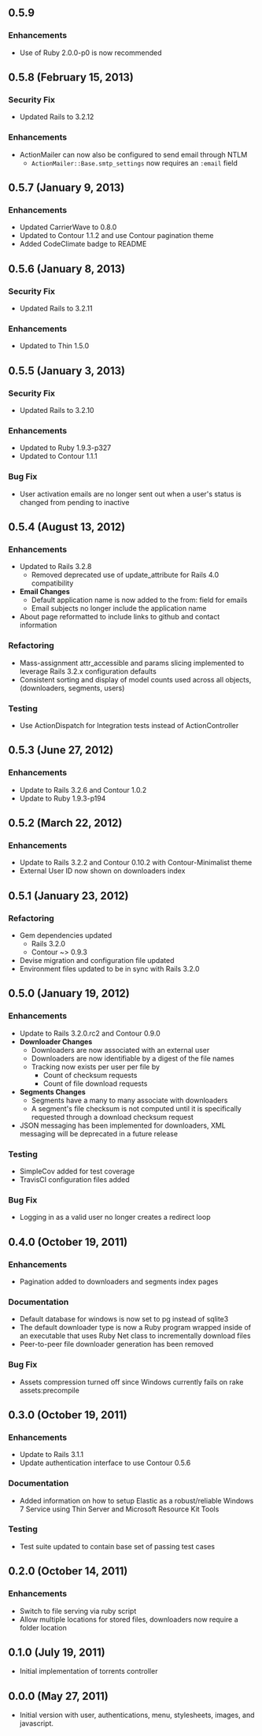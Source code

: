## 0.5.9

### Enhancements
- Use of Ruby 2.0.0-p0 is now recommended

## 0.5.8 (February 15, 2013)

### Security Fix
- Updated Rails to 3.2.12

### Enhancements
- ActionMailer can now also be configured to send email through NTLM
  - `ActionMailer::Base.smtp_settings` now requires an `:email` field

## 0.5.7 (January 9, 2013)

### Enhancements
- Updated CarrierWave to 0.8.0
- Updated to Contour 1.1.2 and use Contour pagination theme
- Added CodeClimate badge to README

## 0.5.6 (January 8, 2013)

### Security Fix
- Updated Rails to 3.2.11

### Enhancements
- Updated to Thin 1.5.0

## 0.5.5 (January 3, 2013)

### Security Fix
- Updated Rails to 3.2.10

### Enhancements
- Updated to Ruby 1.9.3-p327
- Updated to Contour 1.1.1

### Bug Fix
- User activation emails are no longer sent out when a user's status is changed from pending to inactive

## 0.5.4 (August 13, 2012)

### Enhancements
- Updated to Rails 3.2.8
  - Removed deprecated use of update_attribute for Rails 4.0 compatibility
- **Email Changes**
  - Default application name is now added to the from: field for emails
  - Email subjects no longer include the application name
- About page reformatted to include links to github and contact information

### Refactoring
- Mass-assignment attr_accessible and params slicing implemented to leverage Rails 3.2.x configuration defaults
- Consistent sorting and display of model counts used across all objects, (downloaders, segments, users)

### Testing
- Use ActionDispatch for Integration tests instead of ActionController

## 0.5.3 (June 27, 2012)

### Enhancements
- Update to Rails 3.2.6 and Contour 1.0.2
- Update to Ruby 1.9.3-p194

## 0.5.2 (March 22, 2012)

### Enhancements
- Update to Rails 3.2.2 and Contour 0.10.2 with Contour-Minimalist theme
- External User ID now shown on downloaders index

## 0.5.1 (January 23, 2012)

### Refactoring
- Gem dependencies updated
  - Rails 3.2.0
  - Contour ~> 0.9.3
- Devise migration and configuration file updated
- Environment files updated to be in sync with Rails 3.2.0

## 0.5.0 (January 19, 2012)

### Enhancements
- Update to Rails 3.2.0.rc2 and Contour 0.9.0
- **Downloader Changes**
  - Downloaders are now associated with an external user
  - Downloaders are now identifiable by a digest of the file names
  - Tracking now exists per user per file by
    - Count of checksum requests
    - Count of file download requests
- **Segments Changes**
  - Segments have a many to many associate with downloaders
  - A segment's file checksum is not computed until it is specifically requested through a download checksum request
- JSON messaging has been implemented for downloaders, XML messaging will be deprecated in a future release

### Testing
- SimpleCov added for test coverage
- TravisCI configuration files added

### Bug Fix
- Logging in as a valid user no longer creates a redirect loop

## 0.4.0 (October 19, 2011)

### Enhancements
- Pagination added to downloaders and segments index pages

### Documentation
- Default database for windows is now set to pg instead of sqlite3
- The default downloader type is now a Ruby program wrapped inside of an executable that uses Ruby Net class to incrementally download files
- Peer-to-peer file downloader generation has been removed

### Bug Fix
- Assets compression turned off since Windows currently fails on rake assets:precompile

## 0.3.0 (October 19, 2011)

### Enhancements
- Update to Rails 3.1.1
- Update authentication interface to use Contour 0.5.6

### Documentation
- Added information on how to setup Elastic as a robust/reliable Windows 7 Service using Thin Server and Microsoft Resource Kit Tools

### Testing
- Test suite updated to contain base set of passing test cases

## 0.2.0 (October 14, 2011)

### Enhancements
- Switch to file serving via ruby script
- Allow multiple locations for stored files, downloaders now require a folder location

## 0.1.0 (July 19, 2011)

- Initial implementation of torrents controller

## 0.0.0 (May 27, 2011)

- Initial version with user, authentications, menu, stylesheets, images, and javascript.
